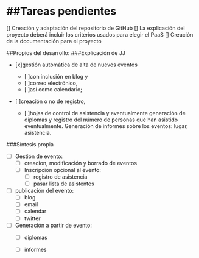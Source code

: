 ##Tareas pendientes
=====
[] Creación y adaptación del repositorio de GitHub
[] La explicación del proyecto deberá incluir los criterios usados para elegir el PaaS
[] Creación de la documentación para el proyecto

##Propios del desarrollo:
###Explicación de JJ
- [x]gestión automática de alta de nuevos eventos 
    - [ ]con inclusión en blog y 
    - [ ]correo electrónico,
    - [ ]así como calendario; 
  
- [ ]creación o no de registro, 
    - [ ]hojas de control de asistencia y 
    eventualmente generación de diplomas y 
    registro del número de personas que han asistido eventualmente. 
    Generación de informes sobre los eventos: lugar, asistencia.

###Síntesis propia
- [ ] Gestión de evento:
  - [ ] creacion, modificación y borrado de eventos
  - [ ] Inscripcion opcional al evento:
    - [ ] registro de asistencia
    - [ ] pasar lista de asistentes
  
- [ ] publicación del evento:
  - [ ] blog
  - [ ] email
  - [ ] calendar
  - [ ] twitter
  
- [ ] Generación a partir de evento:
  - [ ] diplomas 
  - [ ] informes
  
